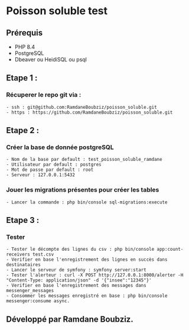 # Poisson soluble test

## Prérequis

- PHP 8.4
- PostgreSQL
- Dbeaver ou HeidiSQL ou psql

## Etape 1 : 

### Récuperer le repo git via :
    - ssh : git@github.com:RamdaneBoubziz/poisson_soluble.git
    - https : https://github.com/RamdaneBoubziz/poisson_soluble.git
    
## Etape 2 :

### Créer la base de donnée postgreSQL
    - Nom de la base par default : test_poisson_soluble_ramdane
    - Utilisateur par default : postgres
    - Mot de passe par default : root
    - Serveur : 127.0.0.1:5432

### Jouer les migrations présentes pour créer les tables
    - Lancer la commande : php bin/console sql-migrations:execute

## Etape 3 :

### Tester
    - Tester le décompte des lignes du csv : php bin/console app:count-receivers test.csv
    - Verifier en base l'enregistrement des lignes en succès dans destinataires
    - Lancer le serveur de symfony : symfony server:start
    - Tester l'alerteur : curl -X POST http://127.0.0.1:8000/alerter -H "Content-Type: application/json" -d '{"insee":"12345"}'
    - Verifier en base l'enregistrement des messages dans messenger_messages
    - Consommer les messages enregistré en base : php bin/console messenger:consume async.

## Développé par Ramdane Boubziz.
